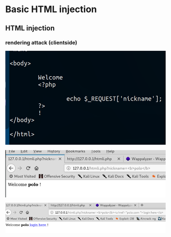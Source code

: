 # Basic HTML injection

## HTML injection

### rendering attack \(clientside\)

![](../../../.gitbook/assets/b9d966a1029846bebd9b2e8840889447.png)

![](../../../.gitbook/assets/88ceeef8547346d1aaf9c5355a05f4a6.png)

![](../../../.gitbook/assets/4ed3ecabff40479185320e187a33321d.png)

